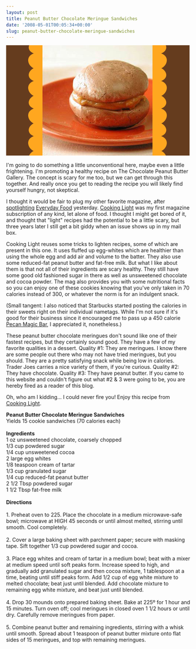 ```yaml
---
layout: post
title: Peanut Butter Chocolate Meringue Sandwiches
date: '2008-05-01T00:05:34+00:00'
slug: peanut-butter-chocolate-meringue-sandwiches
---
```

<img src='/images/uploads/2008/04/pb_meringue.jpg' alt='Peanut Butter Chocolate Meringue Sandwiches' />

I'm going to do something a little unconventional here, maybe even a little frightening. I'm promoting a healthy recipe on The Chocolate Peanut Butter Gallery. The concept is scary for me too, but we can get through this together. And really once you get to reading the recipe you will likely find yourself hungry, not skeptical. 

I thought it would be fair to plug my other favorite magazine, after <a href="http://www.cpbgallery.com/2008/04/30/everyday-foods-chocolate-peanut-butter-pie/">spotlighting</a> <a href="http://www.marthastewart.com/everyday">Everyday Food</a> yesterday. <a href="http://www.cookinglight.com/cooking/">Cooking Light</a> was my first magazine subscription of any kind, let alone of food. I thought I might get bored of it, and thought that "light" recipes had the potential to be a little scary, but three years later I still get a bit giddy when an issue shows up in my mail box.

Cooking Light reuses some tricks to lighten recipes, some of which are present in this one. It uses fluffed up egg-whites which are healthier than using the whole egg and add air and volume to the batter. They also use some reduced-fat peanut butter and fat-free milk. But what I like about them is that not all of their ingredients are scary healthy. They still have some good old fashioned sugar in there as well as unsweetened chocolate and cocoa powder. The mag also provides you with some nutritional facts so you can enjoy one of these cookies knowing that you've only taken in 70 calories instead of 300, or whatever the norm is for an indulgent snack. 

(Small tangent: I also noticed that Starbucks started posting the calories in their sweets right on their individual nametags. While I'm not sure if it's good for their business since it encouraged me to pass up a 450 calorie <a href="http://www.starbucks.com/retail/nutrition_food_detail.asp?selProducts=%7B178615AA%2D63AA%2D46E9%2D919F%2D454308F6E888%7D&store=7238&foodZone=16">Pecan Magic Bar</a>, I appreciated it, nonetheless.)

These peanut butter chocolate meringues don't sound like one of their fastest recipes, but they certainly sound good. They have a few of my favorite qualities in a dessert. Quality #1: They are meringues. I know there are some people out there who may not have tried meringues, but you should. They are a pretty satisfying snack while being low in calories. Trader Joes carries a nice variety of them, if you're curious. Quality #2: They have chocolate. Quality #3: They have peanut butter. If you came to this website and couldn't figure out what #2 & 3 were going to be, you are hereby fired as a reader of this blog.

Oh, who am I kidding... I could never fire you! Enjoy this recipe from <a href="http://find.myrecipes.com/recipes/recipefinder.dyn?action=displayRecipe&recipe_id=630149#anga.com/">Cooking Light</a>.

<div class="recipe">
<strong>Peanut Butter Chocolate Meringue Sandwiches</strong><br>
Yields 15 cookie sandwiches (70 calories each)<br>
<br>
<strong>Ingredients</strong><br>
1 oz unsweetened chocolate, coarsely chopped <br>
1/3 cup powdered sugar <br>
1/4 cup unsweetened cocoa <br>
2 large egg whites <br>
1/8 teaspoon cream of tartar <br>
1/3 cup granulated sugar <br>
1/4 cup reduced-fat peanut butter <br>
2 1/2 Tbsp powdered sugar <br>
1 1/2 Tbsp fat-free milk <br>
<br>
<strong>Directions</strong><br>
<br>
1. Preheat oven to 225. Place the chocolate in a medium microwave-safe bowl; microwave at HIGH 45 seconds or until almost melted, stirring until smooth. Cool completely.<br>
<br>
2. Cover a large baking sheet with parchment paper; secure with masking tape. Sift together 1/3 cup powdered sugar and cocoa.<br>
<br>
3. Place egg whites and cream of tartar in a medium bowl; beat with a mixer at medium speed until soft peaks form. Increase speed to high, and gradually add granulated sugar and then cocoa mixture, 1 tablespoon at a time, beating until stiff peaks form. Add 1/2 cup of egg white mixture to melted chocolate; beat just until blended. Add chocolate mixture to remaining egg white mixture, and beat just until blended.<br>
<br>
4. Drop 30 mounds onto prepared baking sheet. Bake at 225º for 1 hour and 15 minutes. Turn oven off; cool meringues in closed oven 1 1/2 hours or until dry. Carefully remove meringues from paper.<br>
<br>
5. Combine peanut butter and remaining ingredients, stirring with a whisk until smooth. Spread about 1 teaspoon of peanut butter mixture onto flat sides of 15 meringues, and top with remaining meringues.
</div>
